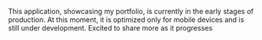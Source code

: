 This application, showcasing my portfolio, is currently in the early stages of production. At this moment, it is optimized only for mobile devices and is still under development. Excited to share more as it progresses
